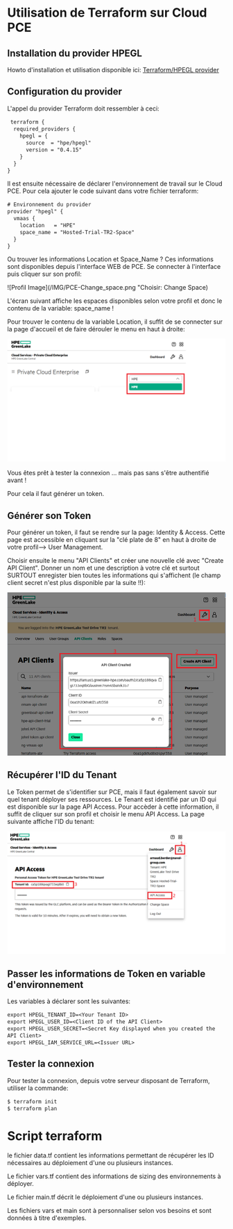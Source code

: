 # Utilisation de Terraform sur Cloud PCE
## Installation du provider HPEGL
Howto d'installation et utilisation disponible ici: [Terraform/HPEGL provider](https://github.com/HPE/terraform-provider-hpegl)

## Configuration du provider
L'appel du provider Terraform doit ressembler à ceci:
```
 terraform {
  required_providers {
    hpegl = {
      source  = "hpe/hpegl"
      version = "0.4.15"
    }
  }
}
```
Il est ensuite nécessaire de déclarer l'environnement de travail sur le Cloud PCE. Pour cela ajouter le code suivant dans votre fichier terraform:
```
# Environnement du provider
provider "hpegl" {
  vmaas {
    location   = "HPE"
    space_name = "Hosted-Trial-TR2-Space"
  }
}
```
Ou trouver les informations Location et Space_Name ?
Ces informations sont disponibles depuis l'interface WEB de PCE. Se connecter à l'interface puis cliquer sur son profil:

![Profil Image](/IMG/PCE-Change_space.png "Choisir: Change Space)

L'écran suivant affiche les espaces disponibles selon votre profil et donc le contenu de la variable: space_name !

Pour trouver le contenu de la variable Location, il suffit de se connecter sur la page d'accueil et de faire dérouler le menu en haut à droite:

![Name](/IMG/PCE-Name.png)

Vous êtes prêt à tester la connexion ... mais pas sans s'être authentifié avant !

Pour cela il faut générer un token.

## Générer son Token
Pour générer un token, il faut se rendre sur la page: Identity & Access. Cette page est accessible en cliquant sur la "clé plate de 8" en haut à droite de votre profil--> User Management.

Choisir ensuite le menu "API Clients" et créer une nouvelle clé avec "Create API Client". Donner un nom et une description à votre clé et surtout SURTOUT enregister bien toutes les informations qui s'affichent (le champ client secret n'est plus disponible par la suite !!):

![API Client](/IMG/PCE-API.png)

## Récupérer l'ID du Tenant
Le Token permet de s'identifier sur PCE, mais il faut également savoir sur quel tenant déployer ses ressources. Le Tenant est identifié par un ID qui est disponible sur la page API Access. Pour accèder à cette information, il suffit de cliquer sur son profil et choisir le menu API Access. La page suivante affiche l'ID du tenant:

![Tenant ID](/IMG/PCE-TenantID.png)


## Passer les informations de Token en variable d'environnement
Les variables à déclarer sont les suivantes:
```
export HPEGL_TENANT_ID=<Your Tenant ID>
export HPEGL_USER_ID=<Client ID of the API Client>
export HPEGL_USER_SECRET=<Secret Key displayed when you created the API Client>
export HPEGL_IAM_SERVICE_URL=<Issuer URL>
```
## Tester la connexion
Pour tester la connexion, depuis votre serveur disposant de Terraform, utiliser la commande:
```
$ terraform init
$ terraform plan
```
# Script terraform
le fichier data.tf contient les informations permettant de récupérer les ID nécessaires au déploiement d'une ou plusieurs instances.

Le fichier vars.tf contient des informations de sizing des environnements à déployer.

Le fichier main.tf décrit le déploiement d'une ou plusieurs instances.

Les fichiers vars et main sont à personnaliser selon vos besoins et sont données à titre d'exemples.

